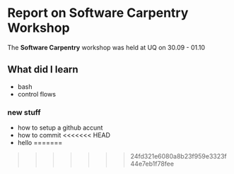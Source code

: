 # Report on Software Carpentry Workshop

The **Software Carpentry** workshop was held at UQ on 30.09 - 01.10

## What did I learn
* bash
* control flows

### new stuff
* how to setup a github accunt
* how to commit 
<<<<<<< HEAD
* hello 
=======
>>>>>>> 24fd321e6080a8b23f959e3323f44e7eb1f78fee
